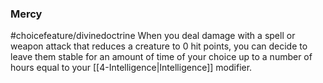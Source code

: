 ### Mercy
#choicefeature/divinedoctrine
When you deal damage with a spell or weapon attack that reduces a creature to 0 hit points, you can decide to leave them stable for an amount of time of your choice up to a number of hours equal to your [[4-Intelligence|Intelligence]] modifier.
